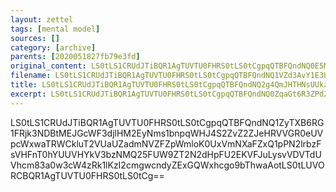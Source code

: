 ```yaml
---
layout: zettel
tags: [mental model]
sources: []
category: [archive]
parents: [2020051827fb79e3fd]
original_content: LS0tLS1CRUdJTiBQR1AgTUVTU0FHRS0tLS0tCgpqQTBFQndNQ0E5M3MvTjVHT0tmNDBzQUtBWmUwQ3Zsa0VVTmlQQWwxUXZJNjdzaXdlZDNKK2krZDJJZHNZTGVwCk12VWNrYWVLaHp1bHdmNUlEUklXVThDSXU2SHd1RnA0S0NKY1ZQSFdQYkpJdTgwaGFGWDNyMTZRTlVLWmVsOFgKdVJadjhUeXg2RVlBS3hrdjFJdVZjYS9zTGt2ZENieWpBTmw0b0xPTlVna1JuTXV2eWxJUEJuL3I2YTVVSnVhMgpKMlh1Um11MW1rRG9DOFd0Z1VueGpGd0tNM21yUUZiZm10eU52dDhEckd1a2tXeTNTd3RNMlZhRXRTVjF2aVZuCkMzRjBJQmJHdzIxVUtnZmlLa3FRcHBXM0RTS1kxUXpMaGVPemlBPT0KPWNUSjUKLS0tLS1FTkQgUEdQIE1FU1NBR0UtLS0tLQo=
filename: LS0tLS1CRUdJTiBQR1AgTUVTU0FHRS0tLS0tCgpqQTBFQndNQ1VZd3AvY1E3U3hMNDBsUUJKNEVpNW5yS1ZBRitqUnNYNUNCRlBMMmRoTzRQOUR4Wk5CbmR6RDRZCjE2MFJQZTNrZHZrNTgxUGh2bEZHSmt4eVFUb1FOK0lMaHprNE55aEU1Q292Mk1rLzBmQ0xvT0xraTNGTDQ2MngKdXJSZ1BxND0KPXlWRmgKLS0tLS1FTkQgUEdQIE1FU1NBR0UtLS0tLQo=
title: LS0tLS1CRUdJTiBQR1AgTUVTU0FHRS0tLS0tCgpqQTBFQndNQ2g4QmJHTHNsUUkzNDBrWUJSOVMxTFpYVHFqMXQwVVRxbmdwYmhvQnZsZy9YVVpnOEordS9VSVE5CmtlSzF4MVJELzRpTi82cXZlN1RmekFZeTc3djlKbEhQNFlkV3l0T2VoTitjeElYdS9OVlkKPW14NTUKLS0tLS1FTkQgUEdQIE1FU1NBR0UtLS0tLQo=
excerpt: LS0tLS1CRUdJTiBQR1AgTUVTU0FHRS0tLS0tCgpqQTBFQndNQ0ZqaGt6R3ZPd2FENDBrVUJGNjZXeEY3UDNXdlUvdll6NUd2YjZkakJST1hnV0lLSXpzZ2ZzWkhDCmw3WjBXMWhHbVFZWkJIN1NOdVhrbGdndURXS1dwMUVDdVZ1YWF3MUpPVjBOdlVBMkltbz0KPUNXSXYKLS0tLS1FTkQgUEdQIE1FU1NBR0UtLS0tLQo=
---
```


LS0tLS1CRUdJTiBQR1AgTUVTU0FHRS0tLS0tCgpqQTBFQndNQ1ZyTXB6RG1FRjk3NDBtMEJGcWF3djlHM2EyNms1bnpqWHJ4S2ZvZ2ZJeHRVVGR0eUVpcWxwaTRWCkluT2VUaUZadmNVZFZpWmloK0UxVmNXaFZxQ1pPN2lrbzFsVHFnT0hYUUVHYkV3bzNMQ25FUW9ZT2N2dHpFU2EKVFJuLysvVDVTdUVhcm83a0w3cW4zRk1lKzI2cmgwcndyZExGQWxhcgo9bThwaAotLS0tLUVORCBQR1AgTUVTU0FHRS0tLS0tCg==
